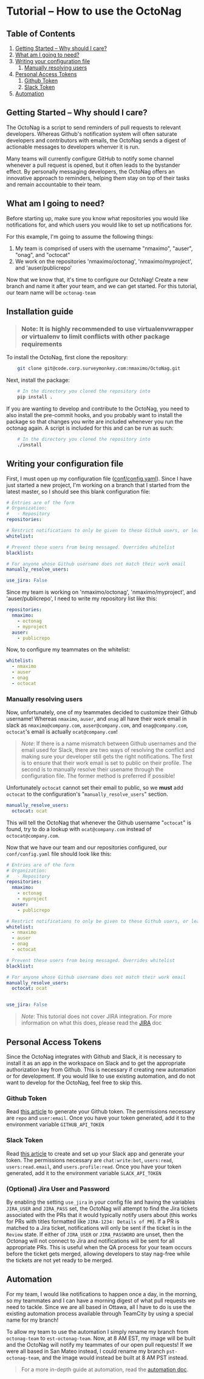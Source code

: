# Tutorial – How to use the OctoNag

## Table of Contents
1. [Getting Started – Why should I care?](#getting-started-–-why-should-i-care)
1. [What am I going to need?](#what-am-i-going-to-need?)
1. [Writing your configuration file](#writing-your-configuration-file)
    1. [Manually resolving users](#manually-resolving-users)
1. [Personal Access Tokens](#personal-access-tokens)
    1. [Github Token](#github-token)
    1. [Slack Token](#slack-token)
1. [Automation](#automation)


## Getting Started – Why should I care?
The OctoNag is a script to send reminders of pull requests to relevant developers. Whereas Github's notification system will often saturate developers and contributors with emails, the OctoNag sends a digest of actionable messages to developers whenver it is run.

Many teams will currently configure GitHub to notify some channel whenever a pull request is opened, but it often leads to the bystander effect. By personally messaging developers, the OctoNag offers an innovative approach to reminders, helping them stay on top of their tasks and remain accountable to their team.

## What am I going to need?

Before starting up, make sure you know what repositories you would like notifications for, and which users you would like to set up notifications for.

For this example, I'm going to assume the following things:

1. My team is comprised of users with the username "nmaximo", "auser", "onag", and "octocat"
1. We work on the repositories 'nmaximo/octonag', 'nmaximo/myproject', and 'auser/publicrepo'

Now that we know that, it's time to configure our OctoNag! Create a new branch and name it after your team, and we can get started. For this tutorial, our team name will be `octonag-team`

## Installation guide

> ### Note: It is highly recommended to use virtualenvwrapper or virtualenv to limit conflicts with other package requirements

To install the OctoNag, first clone the repository:

```bash
    git clone git@code.corp.surveymonkey.com:nmaximo/OctoNag.git
```

Next, install the package:

```bash
    # In the directory you cloned the repository into
    pip install .
```

If you are wanting to develop and contribute to the OctoNag, you need to also install the pre-commit hooks, and you probably want to install the package so that changes you write are included whenever you run the octonag again. A script is included for this and can be run as such:

```bash
    # In the directory you cloned the repository into
    ./install
```

## Writing your configuration file

First, I must open up my configuration file ([conf/config.yaml](../conf/config.yaml)). Since I have just started a new project, I'm working on a branch that I started from the latest master, so I should see this blank configuration file:

```yaml
# Entries are of the form
# Organization:
#   - Repository
repositories:

# Restrict notifications to only be given to these Github users, or leave empty to notify any users
whitelist:

# Prevent these users from being messaged. Overrides whitelist
blacklist:

# For anyone whose Github username does not match their work email
manually_resolve_users:

use_jira: False
```

Since my team is working on 'nmaximo/octonag', 'nmaximo/myproject', and 'auser/publicrepo', I need to write my repository list like this:

```yaml
repositories:
  nmaximo:
    - octonag
    - myproject
  auser:
    - publicrepo
```

Now, to configure my teammates on the whitelist:

```yaml
whitelist:
  - nmaximo
  - auser
  - onag
  - octocat
```

### Manually resolving users
Now, unfortunately, one of my teammates decided to customize their Github username! Whereas `nmaximo`, `auser`, and `onag` all have their work email in slack as `nmaximo@company.com`, `auser@company.com`, and `onag@company.com`, `octocat`'s email is actually `ocat@company.com`!

> *Note*: If there is a name mismatch between Github usernames and the email used for Slack, there are two ways of resolving the conflict and making sure your developer still gets the right notifications. The first is to ensure that their work email is set to public on their profile. The second is to manually resolve their usename through the configuration file. The former method is preferred if possible!

Unfortunately `octocat` cannot set their email to public, so we **must** add `octocat` to the configuration's "`manually_resolve_users`" section.

```yaml
manually_resolve_users:
  octocat: ocat
```

This will tell the OctoNag that whenever the Github username "`octocat`" is found, try to do a lookup with `ocat@company.com` instead of `octocat@company.com`.

Now that we have our team and our repositories configured, our `conf/config.yaml` file should look like this:

```yaml
# Entries are of the form
# Organization:
#   - Repository
repositories:
  nmaximo:
    - octonag
    - myproject
  auser:
    - publicrepo

# Restrict notifications to only be given to these Github users, or leave empty to notify any users
whitelist:
  - nmaximo
  - auser
  - onag
  - octocat

# Prevent these users from being messaged. Overrides whitelist
blacklist:

# For anyone whose Github username does not match their work email
manually_resolve_users:
  octocat: ocat


use_jira: False
```

> *Note*: This tutorial does not cover JIRA integration. For more information on what this does, please read the [JIRA](JIRA.md) doc


## Personal Access Tokens

Since the OctoNag integrates with Github and Slack, it is necessary to install it as an app in the workspace on Slack and to get the appropriate authorization key from Github. This is necessary if creating new automation or for development. If you would like to use existing automation, and do not want to develop for the OctoNag, feel free to skip this.

### Github Token
Read [this article](https://help.github.com/en/articles/creating-a-personal-access-token-for-the-command-line) to generate your Github token. The permissions necessary are `repo` and `user:email`. Once you have your token generated, add it to the environment variable `GITHUB_API_TOKEN`

### Slack Token
Read [this article](https://api.slack.com/start/overview#creating) to create and set up your Slack app and generate your token. The permissions necessary are `chat:write:bot`, `users:read`, `users:read.email`, and `users.profile:read`. Once you have your token generated, add it to the environment variable `SLACK_API_TOKEN`

### (Optional) Jira User and Password
By enabling the setting `use_jira` in your config file and having the variables `JIRA_USER` and `JIRA_PASS` set, the OctoNag will attempt to find the Jira tickets associated with the PRs that it would typically notify users about (this works for PRs with titles formatted like `JIRA-1234: Details of PR`). If a PR is matched to a Jira ticket, notifications will only be sent if the ticket is in the `Review` state. If either of `JIRA_USER` or `JIRA_PASSWORD` are unset, then the Octonag will not connect to Jira and notifications will be sent for all appropriate PRs. This is useful when the QA process for your team occurs before the ticket gets merged, allowing developers to stay nag-free while the tickets are not yet ready to be merged.



## Automation

For my team, I would like notifications to happen once a day, in the morning, so my teammates and I can have a morning digest of what pull requests we need to tackle. Since we are all based in Ottawa, all I have to do is use the existing automation process available through TeamCity by using a special name for my branch!

To allow my team to use the automation I simply rename my branch from `octonag-team` to `est-octonag-team`. Now, at 8 AM EST, my image will be built and the OctoNag will notify my teammates of our open pull requests! If we were all based in San Mateo instead, I could rename my branch `pst-octonag-team`, and the image would instead be built at 8 AM PST instead.

> For a more in-depth guide at automation, read the [automation doc](Automation.md).
